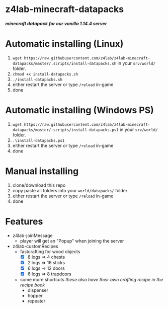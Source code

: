 # z4lab-minecraft-datapacks
##### minecraft datapack for our vanilla 1.14.4 server


# Automatic installing (Linux)
1. `wget https://raw.githubusercontent.com/z4lab/z4lab-minecraft-datapacks/master/.scripts/install-datapacks.sh` in your `srv/world/` folder.
1. `chmod +x install-datapacks.sh`
1. `./install-datapacks.sh`
1. either restart the server or type `/reload` in-game
1. done

# Automatic installing (Windows PS)
1. `wget https://raw.githubusercontent.com/z4lab/z4lab-minecraft-datapacks/master/.scripts/install-datapacks.ps1` in your `srv/world/` folder.
1. `.\install-datapacks.ps1`
1. either restart the server or type `/reload` in-game
1. done

# Manual installing
1. clone/download this repo
1. copy paste all folders into your `world/datapacks/` folder
1. either restart the server or type `/reload` in-game
1. done

# Features
- z4lab-joinMessage
  - player will get an "Popup" when joining the server
- z4lab-customRecipes
  - fastcrafting for wood objects
    - [x] 8 logs => 4 chests
    - [x] 2 logs => 16 sticks
    - [x] 6 logs => 12 doors
    - [x] 6 logs => 8 trapdoors
  - some more shortcuts _these also have their own crafting recipe in the recipe book_
    - dispenser
    - hopper
    - repeater

